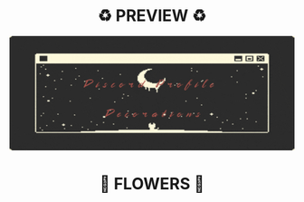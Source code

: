 <div align="center">
  
 
  
  # ♻ PREVIEW ♻
  
  <img src="Source%20Images/icon.jpg">
  
  # 🌼 FLOWERS 🌼
  
  
  
  
  
  
  
  
  </div>

